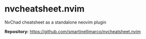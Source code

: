 # nvcheatsheet.nvim

NvChad cheatsheet as a standalone neovim plugin

**Repository:** <https://github.com/smartinellimarco/nvcheatsheet.nvim>

<!-- vim: set ft=markdown: -->